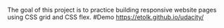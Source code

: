 The goal of this project is to practice building responsive website pages using CSS grid and CSS flex.
#Demo
https://etolk.github.io/udacity/
